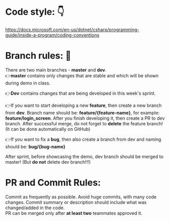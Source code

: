 # Code style: 👇
https://docs.microsoft.com/en-us/dotnet/csharp/programming-guide/inside-a-program/coding-conventions

# Branch rules: 🌿
There are two main branches - **master** and **dev**.  
👉**master** contains only changes that are stable and which will be shown during demo in class.  
  
👉**Dev** contains changes that are being developed in this week's sprint.   
  
👉If you want to start developing a new **feature**, then create a new branch from **dev**. Branch name should be: **feature/{feature-name}**, for example: **feature/login_screen**. After you finish developing it, then create a PR to dev branch. After successful merge, do not forget to **delete** the feature branch! (It can be done automatically on GitHub) 
  
👉If you want to fix a **bug**, then also create a branch from dev and naming should be: **bug/{bug-name}**  
  
After sprint, before showcasing the demo, dev branch should be merged to master! (But **do not** delete dev branch!!!)
  
# PR and Commit Rules:
Commit as frequently as possible. Avoid huge commits, with many code changes. Commit summary or description should include what was changed/added in the code.  
PR can be merged only after **at least two** teammates approved it.
